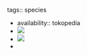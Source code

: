 tags:: species

- availability:: tokopedia
- ![](https://peach-geographical-bat-397.mypinata.cloud/ipfs/QmXLMc48wewHwR38c53b3rmp1VrT3XSeAcLojfEL98ZQdQ)
- ![](https://peach-geographical-bat-397.mypinata.cloud/ipfs/QmeUU4TePKD7ecuu2Knf5sDgjpmnAfaqZ7RhxUhcnHMtX4)
-